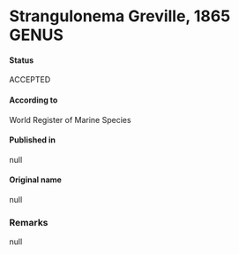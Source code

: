 Strangulonema Greville, 1865 GENUS
=======

#### Status
ACCEPTED

#### According to
World Register of Marine Species

#### Published in
null

#### Original name
null

### Remarks
null
